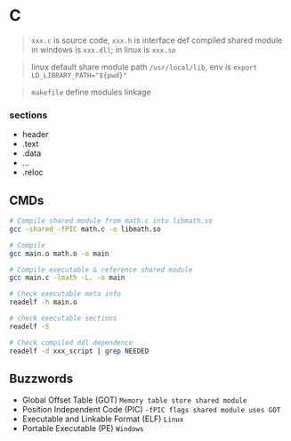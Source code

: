 # C
> `xxx.c` is source code, `xxx.h` is interface def
> compiled shared module in windows is `xxx.dll`; in linux is `xxx.so`

> linux default share module path `/usr/local/lib`, env is `export LD_LIBRARY_PATH="${pwd}"`

> `makefile` define modules linkage
### sections
- header
- .text
- .data
- ...
- .reloc


## CMDs
```bash
# Compile shared module from math.c into libmath.so
gcc -shared -fPIC math.c -o libmath.so

# Compile
gcc main.o math.o -o main

# Compile executable & reference shared module
gcc main.c -lmath -L. -o main

# Check executable meta info
readelf -h main.o

# check executable sections
readelf -S

# Check compiled ddl dependence
readelf -d xxx_script | grep NEEDED
```

## Buzzwords
- Global Offset Table (GOT) `Memory table store shared module`
- Position Independent Code (PIC) `-fPIC flags shared module uses GOT`
- Executable and Linkable Format (ELF) `Linux`
- Portable Executable (PE) `Windows`